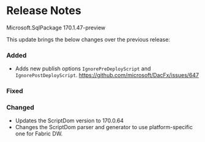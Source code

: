 # Release Notes

Microsoft.SqlPackage 170.1.47-preview

This update brings the below changes over the previous release:

### Added
* Adds new publish options `IgnorePreDeployScript` and `IgnorePostDeployScript`. https://github.com/microsoft/DacFx/issues/647

### Fixed

### Changed
* Updates the ScriptDom version to 170.0.64
* Changes the ScriptDom parser and generator to use platform-specific one for Fabric DW.
